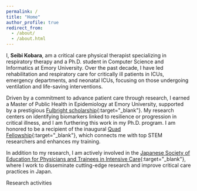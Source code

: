 ```yaml
---
permalink: /
title: "Home"
author_profile: true
redirect_from: 
  - /about/
  - /about.html
---
```


I, **Seibi Kobara**, am a critical care physical therapist specializing in respiratory therapy and a Ph.D. student in Computer Science and Informatics at Emory University. Over the past decade, I have led rehabilitation and respiratory care for critically ill patients in ICUs, emergency departments, and neonatal ICUs, focusing on those undergoing ventilation and life-saving interventions.

Driven by a commitment to advance patient care through research, I earned a Master of Public Health in Epidemiology at Emory University, supported by a prestigious [Fulbright scholarship](https://www.fulbright.jp/eng/index.html){:target="_blank"}. My research centers on identifying biomarkers linked to resilience or progression in critical illness, and I am furthering this work in my Ph.D. program. I am honored to be a recipient of the inaugural [Quad Fellowship](https://www.quadfellowship.org/){:target="_blank"}, which connects me with top STEM researchers and enhances my training.

In addition to my research, I am actively involved in the [Japanese Society of Education for Physicians and Trainees in Intensive Care](https://www.jseptic.com/en/){:target="_blank"}, where I work to disseminate cutting-edge research and improve critical care practices in Japan.


Research activities

